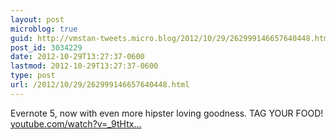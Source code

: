```yaml
---
layout: post
microblog: true
guid: http://vmstan-tweets.micro.blog/2012/10/29/262999146657640448.html
post_id: 3034229
date: 2012-10-29T13:27:37-0600
lastmod: 2012-10-29T13:27:37-0600
type: post
url: /2012/10/29/262999146657640448.html
---
```

Evernote 5, now with even more hipster loving goodness. TAG YOUR FOOD! <a href="http://www.youtube.com/watch?v=_9tHtxOCvy4&feature=player_embedded">youtube.com/watch?v=_9tHtx…</a>
